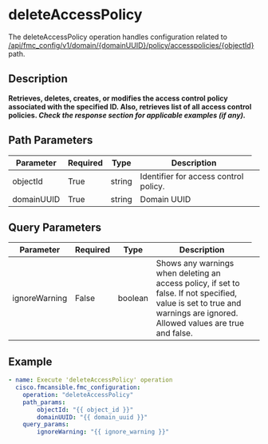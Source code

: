 # deleteAccessPolicy

The deleteAccessPolicy operation handles configuration related to [/api/fmc_config/v1/domain/{domainUUID}/policy/accesspolicies/{objectId}](/paths//api/fmc_config/v1/domain/{domain_uuid}/policy/accesspolicies/{object_id}.md) path.&nbsp;
## Description
**Retrieves, deletes, creates, or modifies the access control policy associated with the specified ID. Also, retrieves list of all access control policies. _Check the response section for applicable examples (if any)._**

## Path Parameters
| Parameter | Required | Type | Description |
| --------- | -------- | ---- | ----------- |
| objectId | True | string <td colspan=3> Identifier for access control policy. |
| domainUUID | True | string <td colspan=3> Domain UUID |

## Query Parameters
| Parameter | Required | Type | Description |
| --------- | -------- | ---- | ----------- |
| ignoreWarning | False | boolean <td colspan=3> Shows any warnings when deleting an access policy, if set to false. If not specified, value is set to true and warnings are ignored. Allowed values are true and false. |

## Example
```yaml
- name: Execute 'deleteAccessPolicy' operation
  cisco.fmcansible.fmc_configuration:
    operation: "deleteAccessPolicy"
    path_params:
        objectId: "{{ object_id }}"
        domainUUID: "{{ domain_uuid }}"
    query_params:
        ignoreWarning: "{{ ignore_warning }}"

```